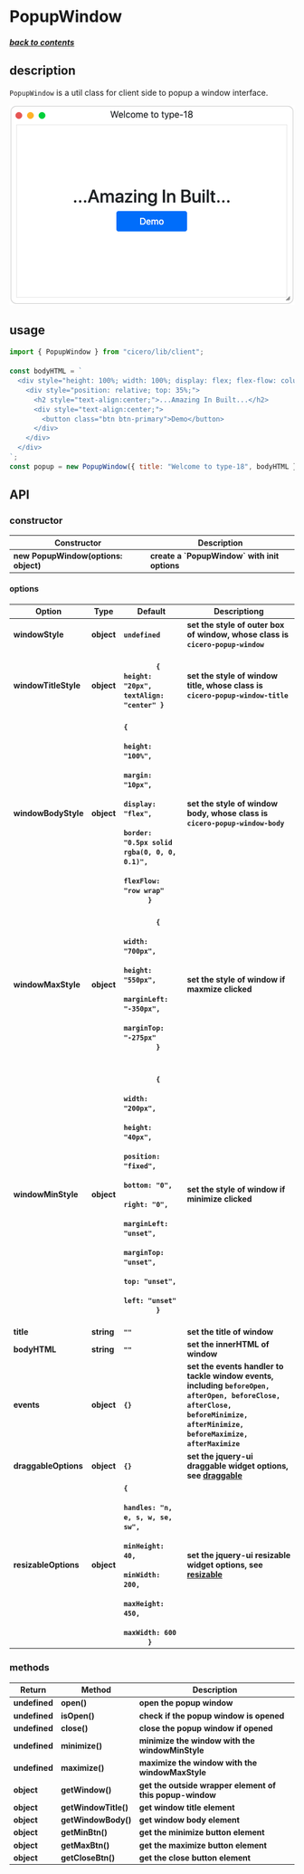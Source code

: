 # PopupWindow

##### [back to contents](../../README.md#top)

## description

`PopupWindow` is a util class for client side to popup a window interface.

![popup-window](./images/popup-window.png "popup-window")

## usage

```js
import { PopupWindow } from "cicero/lib/client";

const bodyHTML = `
  <div style="height: 100%; width: 100%; display: flex; flex-flow: column wrap; overflow: hidden;">
    <div style="position: relative; top: 35%;">
      <h2 style="text-align:center;">...Amazing In Built...</h2>
      <div style="text-align:center;">
        <button class="btn btn-primary">Demo</button>
      </div>
    </div>
  </div>
`;
const popup = new PopupWindow({ title: "Welcome to type-18", bodyHTML });
```

## API

### constructor

<table>
  <thead>
    <tr>
      <th>Constructor</th>
      <th>Description</th>
    </tr>
  </thead>
  <tbody>
    <tr>
      <td><b>new PopupWindow(options: object)</b></td>
      <td><b>create a `PopupWindow` with init options</b></td>
    </tr>
  </tbody>
</table>

#### options

<table>
  <thead>
    <tr>
      <th>Option</th>
      <th>Type</th>
      <th>Default</th>
      <th>Descriptiong</th>
    </tr>
  </thead>
  <tbody>
    <tr>
      <td><b>windowStyle</b></td>
      <td><b>object</b></td>
      <td><b><code>undefined</code></b></td>
      <td><b>set the style of outer box of window, whose class is <code>cicero-popup-window</code></b></td>
    </tr>
      <tr>
      <td><b>windowTitleStyle</b></td>
      <td><b>object</b></td>
      <td><b><code>
        {  height: "20px", textAlign: "center" }
      </code></b></td>
      <td><b>set the style of window title, whose class is <code>cicero-popup-window-title</code></b></td>
    </tr>
    <tr>
      <td><b>windowBodyStyle</b></td>
      <td><b>object</b></td>
      <td><b><code>{
        height: "100%",
        margin: "10px",
        display: "flex",
        border: "0.5px solid rgba(0, 0, 0, 0.1)",
        flexFlow: "row wrap"
      }</code></b></td>
      <td><b>set the style of window body, whose class is <code>cicero-popup-window-body</code></b></td>
    </tr>
    <tr>
      <td><b>windowMaxStyle</b></td>
      <td><b>object</b></td>
      <td><b><code>
        {
          width: "700px",
          height: "550px",
          marginLeft: "-350px",
          marginTop: "-275px"
        }
      </code></b></td>
      <td><b>set the style of window if maxmize clicked</b></td>
    </tr>
    <tr>
      <td><b>windowMinStyle</b></td>
      <td><b>object</b></td>
      <td><b><code>
        {
          width: "200px",
          height: "40px",
          position: "fixed",
          bottom: "0",
          right: "0",
          marginLeft: "unset",
          marginTop: "unset",
          top: "unset",
          left: "unset"
        }
      </code></b></td>
      <td><b>set the style of window if minimize clicked</b></td>
    </tr>
    <tr>
      <td><b>title</b></td>
      <td><b>string</b></td>
      <td><b><code>""</code></b></td>
      <td><b>set the title of window</b></td>
    </tr>
    <tr>
      <td><b>bodyHTML</b></td>
      <td><b>string</b></td>
      <td><b><code>""</code></b></td>
      <td><b>set the innerHTML of window</b></td>
    </tr>
    <tr>
      <td><b>events</b></td>
      <td><b>object</b></td>
      <td><b><code>{}</code></b></td>
      <td><b>set the events handler to tackle window events, including <code>beforeOpen, afterOpen, beforeClose, afterClose, beforeMinimize, afterMinimize, beforeMaximize, afterMaximize</code></b></td>
    </tr>
    <tr>
      <td><b>draggableOptions</b></td>
      <td><b>object</b></td>
      <td><b><code>{}</code></b></td>
      <td><b>set the jquery-ui draggable widget options, see <a href="https://jqueryui.com/draggable/">draggable</a></b></td>
    </tr>
    <tr>
      <td><b>resizableOptions</b></td>
      <td><b>object</b></td>
      <td><b><code>{
        handles: "n, e, s, w, se, sw",
        minHeight: 40,
        minWidth: 200,
        maxHeight: 450,
        maxWidth: 600
      }</code></b></td>
      <td><b>set the jquery-ui resizable widget options, see <a href="https://jqueryui.com/resizable/">resizable</a></b></td>
    </tr>
  </tbody>
</table>

### methods

<table>
  <thead>
    <tr>
      <th>Return</th>
      <th>Method</th>
      <th>Description</th>
    </tr>
  </thead>
  <tbody>
    <tr>
      <td><b>undefined</b></td>
      <td><b>open()</b></td>
      <td><b>open the popup window</b></td>
    </tr>
    <tr>
      <td><b>undefined</b></td>
      <td><b>isOpen()</b></td>
      <td><b>check if the popup window is opened</b></td>
    </tr>
    <tr>
      <td><b>undefined</b></td>
      <td><b>close()</b></td>
      <td><b>close the popup window if opened</b></td>
    </tr>
    <tr>
      <td><b>undefined</b></td>
      <td><b>minimize()</b></td>
      <td><b>minimize the window with the windowMinStyle</b></td>
    </tr>
    <tr>
      <td><b>undefined</b></td>
      <td><b>maximize()</b></td>
      <td><b>maximize the window with the windowMaxStyle</b></td>
    </tr>
    <tr>
      <td><b>object</b></td>
      <td><b>getWindow()</b></td>
      <td><b>get the outside wrapper element of this popup-window</b></td>
    </tr>
    <tr>
      <td><b>object</b></td>
      <td><b>getWindowTitle()</b></td>
      <td><b>get window title element</b></td>
    </tr>
    <tr>
      <td><b>object</b></td>
      <td><b>getWindowBody()</b></td>
      <td><b>get window body element</b></td>
    </tr>
    <tr>
      <td><b>object</b></td>
      <td><b>getMinBtn()</b></td>
      <td><b>get the minimize button element</b></td>
    </tr>
    <tr>
      <td><b>object</b></td>
      <td><b>getMaxBtn()</b></td>
      <td><b>get the maximize button element</b></td>
    </tr>
    <tr>
      <td><b>object</b></td>
      <td><b>getCloseBtn()</b></td>
      <td><b>get the close button element</b></td>
    </tr>
  </tbody>
</table>
